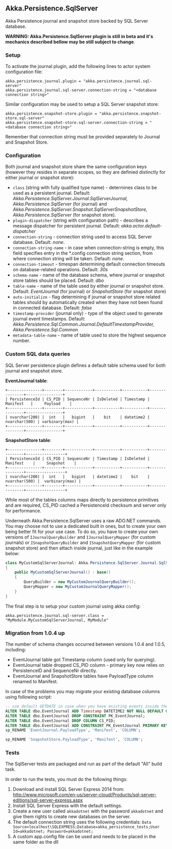 ## Akka.Persistence.SqlServer

Akka Persistence journal and snapshot store backed by SQL Server database.

**WARNING: Akka.Persistence.SqlServer plugin is still in beta and it's mechanics described bellow may be still subject to change**.

### Setup

To activate the journal plugin, add the following lines to actor system configuration file:

```
akka.persistence.journal.plugin = "akka.persistence.journal.sql-server"
akka.persistence.journal.sql-server.connection-string = "<database connection string>"
```

Similar configuration may be used to setup a SQL Server snapshot store:

```
akka.persistence.snapshot-store.plugin = "akka.persistence.snapshot-store.sql-server"
akka.persistence.snapshot-store.sql-server.connection-string = "<database connection string>"
```

Remember that connection string must be provided separately to Journal and Snapshot Store.

### Configuration

Both journal and snapshot store share the same configuration keys (however they resides in separate scopes, so they are definied distinctly for either journal or snapshot store):

- `class` (string with fully qualified type name) - determines class to be used as a persistent journal. Default: *Akka.Persistence.SqlServer.Journal.SqlServerJournal, Akka.Persistence.SqlServer* (for journal) and *Akka.Persistence.SqlServer.Snapshot.SqlServerSnapshotStore, Akka.Persistence.SqlServer* (for snapshot store).
- `plugin-dispatcher` (string with configuration path) - describes a message dispatcher for persistent journal. Default: *akka.actor.default-dispatcher*
- `connection-string` - connection string used to access SQL Server database. Default: *none*.
- `connection-string-name` - in case when connection-string is empty, this field specifies entry in the \*.config connection string section, from where connection string will be taken. Default: *none*.
- `connection-timeout` - timespan determining default connection timeouts on database-related operations. Default: *30s*
- `schema-name` - name of the database schema, where journal or snapshot store tables should be placed. Default: *dbo*
- `table-name` - name of the table used by either journal or snapshot store. Default: *EventJournal* (for journal) or *SnapshotStore* (for snapshot store)
- `auto-initialize` - flag determining if journal or snapshot store related tables should by automatically created when they have not been found in connected database. Default: *false*
- `timestamp-provider` (journal only) - type of the object used to generate journal event timestamps. Default: *Akka.Persistence.Sql.Common.Journal.DefaultTimestampProvider, Akka.Persistence.Sql.Common*
- `metadata-table-name` - name of table used to store the highest sequence number.

### Custom SQL data queries

SQL Server persistence plugin defines a default table schema used for both journal and snapshot store.

**EventJournal table**:

    +---------------+--------+------------+-----------+-----------+---------------+----------------+
    | PersistenceId | CS_PID | SequenceNr | IsDeleted | Timestamp |    Manifest   |     Payload    |
    +---------------+--------+------------+-----------+-----------+---------------+----------------+
    | nvarchar(200) |  int   |   bigint   |    bit    | datetime2 | nvarchar(500) | varbinary(max) |
    +---------------+--------+------------+-----------+-----------+---------------+----------------+

**SnapshotStore table**:

    +---------------+--------+------------+-----------+-----------+---------------+-----------------+
    | PersistenceId | CS_PID | SequenceNr | Timestamp | IsDeleted |   Manifest    |     Snapshot    |
    +---------------+--------+------------+-----------+-----------+---------------+-----------------+
    | nvarchar(200) |  int   |   bigint   | datetime2 |    bit    | nvarchar(500) |  varbinary(max) |
    +---------------+--------+------------+-----------+-----------+---------------+-----------------+

While most of the tables columns maps directly to persistence primitives and are required, CS_PID cached a PersistenceId checksum and server only for performance.

Underneath Akka.Persistence.SqlServer uses a raw ADO.NET commands. You may choose not to use a dedicated built in ones, but to create your own being better fit for your use case. To do so, you have to create your own versions of `IJournalQueryBuilder` and `IJournalQueryMapper` (for custom journals) or `ISnapshotQueryBuilder` and `ISnapshotQueryMapper` (for custom snapshot store) and then attach inside journal, just like in the example below:

```csharp
class MyCustomSqlServerJournal: Akka.Persistence.SqlServer.Journal.SqlServerJournal
{
    public MyCustomSqlServerJournal() : base()
    {
        QueryBuilder = new MyCustomJournalQueryBuilder();
        QueryMapper = new MyCustomJournalQueryMapper();
    }
}
```

The final step is to setup your custom journal using akka config:

```
akka.persistence.journal.sql-server.class = "MyModule.MyCustomSqlServerJournal, MyModule"
```

### Migration from 1.0.4 up

The number of schema changes occurred between versions 1.0.4 and 1.0.5, including:

- EventJournal table got Timestamp column (used only for querying).
- EventJournal table dropped CS_PID column - primary key now relies on PersistenceID and SequenceNr directly.
- EventJournal and SnapshotStore tables have PayloadType column renamed to Manifest.

In case of the problems you may migrate your existing database columns using following script:

```sql
-- use default GETDATE in case when you have existing events inside the journal
ALTER TABLE dbo.EventJournal ADD Timestamp DATETIME2 NOT NULL DEFAULT GETDATE();
ALTER TABLE dbo.EventJournal DROP CONSTRAINT PK_EventJournal;
ALTER TABLE dbo.EventJournal DROP COLUMN CS_PID;
ALTER TABLE dbo.EventJournal ADD CONSTRAINT PK_EventJournal PRIMARY KEY (PersistenceID, SequenceNr);
sp_RENAME 'EventJournal.PayloadType', 'Manifest', 'COLUMN';

sp_RENAME 'SnapshotStore.PayloadType', 'Manifest', 'COLUMN';
```

### Tests

The SqlServer tests are packaged and run as part of the default "All" build task.

In order to run the tests, you must do the following things:

1. Download and install SQL Server Express 2014 from: http://www.microsoft.com/en-us/server-cloud/Products/sql-server-editions/sql-server-express.aspx
2. Install SQL Server Express with the default settings.
3. Create a new user called `akkadotnet` with the password `akkadotnet` and give them rights to create new databases on the server.
4. The default connection string uses the following credentials: `Data Source=localhost\SQLEXPRESS;Database=akka_persistence_tests;User Id=akkadotnet;
Password=akkadotnet;`
5. A custom app.config file can be used and needs to be placed in the same folder as the dll
